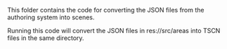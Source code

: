 This folder contains the code for converting the JSON files from the authoring system into scenes.

Running this code will convert the JSON files in res://src/areas into TSCN files in the same directory.
